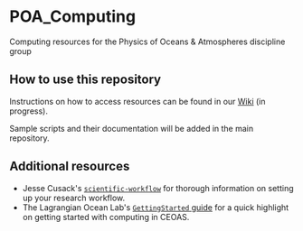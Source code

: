 # POA_Computing
Computing resources for the Physics of Oceans &amp; Atmospheres discipline group

## How to use this repository
Instructions on how to access resources can be found in our
[Wiki](https://github.com/BrodiePearson/POA_Computing/wiki) (in progress).

Sample scripts and their documentation will be added in the main repository.

## Additional resources
- Jesse Cusack's [`scientific-workflow`](https://github.com/jessecusack/scientific-workflow) 
for thorough information on setting up your research workflow.
- The Lagrangian Ocean Lab's [`GettingStarted` guide](https://github.com/LagrangianOceanLab/GettingStarted) 
for a quick highlight on getting started with computing in CEOAS.
